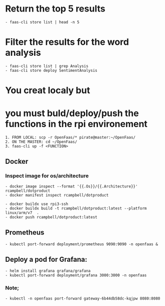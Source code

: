 # Return the top 5 results
    - faas-cli store list | head -n 5

# Filter the results for the word analysis
    - faas-cli store list | grep Analysis
    - faas-cli store deploy SentimentAnalysis

# You creat localy but
# you must buld/deploy/push the functions in the rpi environement
    1. FROM LOCAL: scp -r OpenFaas/* pirate@master:~/OpenFaas/
    2. ON THE MASTER: cd ~/OpenFaas/
    3. faas-cli up -f <FUNCTION>

## Docker
### Inspect image for os/architecture
    - docker image inspect --format '{{.Os}}/{{.Architecture}}' rcampbell/dotproduct
    - docker manifest inspect rcampbell/dotproduct

    - docker buildx use rpi3-ssh
    - docker buildx build -t rcampbell/dotproduct:latest --platform linux/arm/v7  .
    - docker push rcampbell/dotproduct:latest

## Prometheus
    - kubectl port-forward deployment/prometheus 9090:9090 -n openfaas &

## Deploy a pod for Grafana:

    - helm install grafana grafana/grafana
    - kubectl port-forward deployment/grafana 3000:3000 -n openfaas




### Note;
    - kubectl -n openfaas port-forward gateway-6b44db58dc-kqjpw 8080:8080